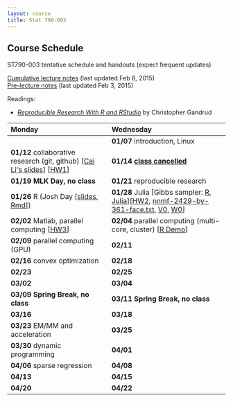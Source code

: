 ```yaml
---
layout: course
title: Stat 790-003
---
```


## Course Schedule

ST790-003 tentative schedule and handouts (expect frequent updates)

[Cumulative lecture notes](http://www.stat.ncsu.edu/people/zhou/courses/st790/ST790-2015-Spring-LecNotes.pdf) (last updated Feb 8, 2015)  
[Pre-lecture notes](http://www.stat.ncsu.edu/people/zhou/courses/st790/ST790-2015-Spring-Pre-LecNotes.pdf) (last updated Feb 3, 2015)


Readings:  
* [_Reproducible Research With R and RStudio_](https://github.com/christophergandrud/Rep-Res-Book) by Christopher Gandrud


| Monday | Wednesday |
|:-----------|:------------|
| | **01/07** introduction, Linux |
| **01/12** collaborative research (git, github) \[[Cai Li's slides](gitslides-CaiLi.pdf)\] \[[HW1](./ST790-2015-HW1.pdf)\] | **01/14** [**class cancelled**](https://www.ncsu.edu/emergency-information/wolfalert-01-14-15.php) |
| **01/19** **MLK Day, no class** | **01/21** reproducible research |
| **01/26** R (Josh Day \[[slides](http://rpubs.com/jtday/st790), [Rmd](./rslides-JoshDay.Rmd)\]) | **01/28** Julia \[Gibbs sampler: [R](./gibbs_r.html), [Julia](./gibbs_julia.html)\]\[[HW2](./ST790-2015-HW2.pdf), [nnmf-2429-by-361-face.txt](./nnmf-2429-by-361-face.txt), [V0](./V0.txt), [W0](./W0.txt)\] |
| **02/02** Matlab, parallel computing \[[HW3](./ST790-2015-HW3.pdf)\] | **02/04** parallel computing (multi-core, cluster) \[[R Demo](./vcsim.r)\] |
| **02/09** parallel computing (GPU) | **02/11** |
| **02/16** convex optimization | **02/18** |
| **02/23** | **02/25** |
| **03/02**  | **03/04** |
| **03/09** **Spring Break, no class** | **03/11** **Spring Break, no class** |
| **03/16**  | **03/18** |
| **03/23** EM/MM and acceleration | **03/25** |
| **03/30** dynamic programming | **04/01** |
| **04/06** sparse regression | **04/08** |
| **04/13** | **04/15** |
| **04/20** | **04/22** |

